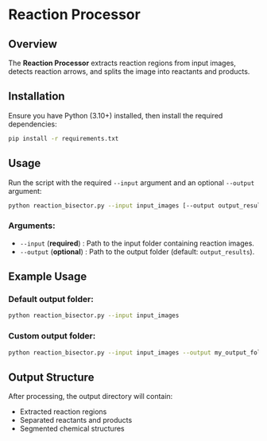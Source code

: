 # Reaction Processor

## Overview
The **Reaction Processor** extracts reaction regions from input images, detects reaction arrows, and splits the image into reactants and products. 

## Installation
Ensure you have Python (3.10+) installed, then install the required dependencies:

```sh
pip install -r requirements.txt
```

## Usage
Run the script with the required `--input` argument and an optional `--output` argument:

```sh
python reaction_bisector.py --input input_images [--output output_results]
```

### Arguments:
- `--input` (**required**) : Path to the input folder containing reaction images.
- `--output` (**optional**) : Path to the output folder (default: `output_results`).

## Example Usage
### Default output folder:
```sh
python reaction_bisector.py --input input_images
```
### Custom output folder:
```sh
python reaction_bisector.py --input input_images --output my_output_folder
```

## Output Structure
After processing, the output directory will contain:
- Extracted reaction regions
- Separated reactants and products
- Segmented chemical structures